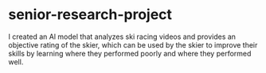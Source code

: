 # senior-research-project

I created an Al model that analyzes ski racing videos and provides an objective rating of the skier, which can be used by the skier to improve their skills by learning where they performed poorly and where they performed well.